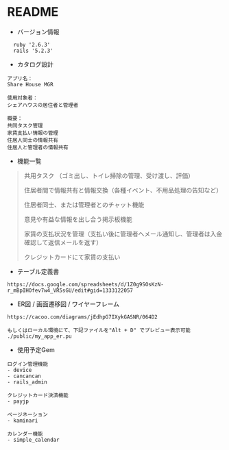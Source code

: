 # README

- バージョン情報
```
  ruby '2.6.3'
  rails '5.2.3'
```
- カタログ設計

```
アプリ名：
Share House MGR

使用対象者：
シェアハウスの居住者と管理者

概要：
共同タスク管理
家賃支払い情報の管理
住居人同士の情報共有
住居人と管理者の情報共有
```
</font>

- 機能一覧
> 共用タスク
> （ゴミ出し、トイレ掃除の管理、受け渡し、評価）
>
> 住居者間で情報共有と情報交換（各種イベント、不用品処理の告知など）
>
> 住居者同士、または管理者とのチャット機能
>
> 意見や有益な情報を出し合う掲示板機能
>
> 家賃の支払状況を管理（支払い後に管理者へメール通知し、管理者は入金確認して返信メールを返す）
>
> クレジットカードにて家賃の支払い


- テーブル定義書
```
https://docs.google.com/spreadsheets/d/1Z0g9SOsKzN-r_mBpIHOfev7w4_VR5sGU/edit#gid=1333122057
```

- ER図 / 画面遷移図 / ワイヤーフレーム
```
https://cacoo.com/diagrams/jEdhpG7IXykGASNR/064D2

もしくはローカル環境にて、下記ファイルを"Alt + D" でプレビュー表示可能
./public/my_app_er.pu

```

- 使用予定Gem
```
ログイン管理機能
- device
- cancancan
- rails_admin

クレジットカード決済機能
- payjp

ページネーション
- kaminari

カレンダー機能
- simple_calendar


